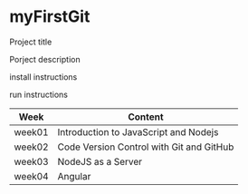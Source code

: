# myFirstGit
Project title

Porject description

install instructions

run instructions

Week|Content
-|-
week01 | Introduction to JavaScript and Nodejs
week02 | Code Version Control with Git and GitHub
week03 | NodeJS as a Server
week04 | Angular
